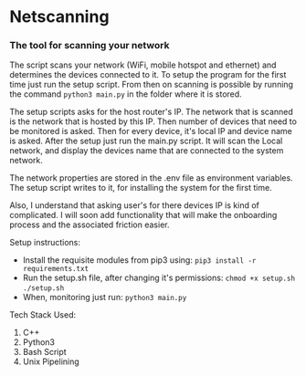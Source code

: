 # Netscanning
### The tool for scanning your network

The script scans your network (WiFi, mobile hotspot and ethernet) and determines the devices connected to it. To setup the program for the first time just run the setup script. From then on scanning is possible by running the command `python3 main.py` in the folder where it is stored.

The setup scripts asks for the host router's IP. The network that is scanned is the network that is hosted by this IP. Then number of devices that need to be monitored is asked. Then for every device, it's local IP and device name is asked. After the setup just run the main.py script. It will scan the Local network, and display the devices name that are connected to the system network.

The network properties are stored in the .env file as environment variables. The setup script writes to it, for installing the system for the first time.

Also, I understand that asking user's for there devices IP is kind of complicated. I will soon add functionality that will make the onboarding process and the associated friction easier.

Setup instructions:
- Install the requisite modules from pip3 using:
    `pip3 install -r requirements.txt`
- Run the setup.sh file, after changing it's permissions:
    `chmod +x setup.sh`
    `./setup.sh`
- When, monitoring just run:
    `python3 main.py`

Tech Stack Used:
<ol>
    <li> C++ </li>
    <li> Python3 </li>
    <li> Bash Script </li>
    <li> Unix Pipelining </li>
</ol>
